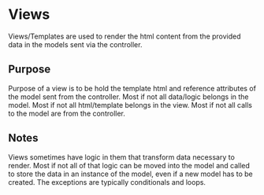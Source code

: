 Views
====
Views/Templates are used to render the html content from the provided data in the models sent via the controller.

Purpose
----
Purpose of a view is to be hold the template html and reference attributes of the model sent from the controller.
Most if not all data/logic belongs in the model.
Most if not all html/template belongs in the view.
Most if not all calls to the model are from the controller.

Notes
----
Views sometimes have logic in them that transform data necessary to render.
Most if not all of that logic can be moved into the model and called to store the data in an instance of the model, even if a new model has to be created.
The exceptions are typically conditionals and loops.